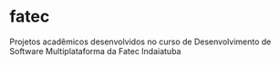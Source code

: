 # fatec
Projetos acadêmicos desenvolvidos no curso de Desenvolvimento de Software Multiplataforma da Fatec Indaiatuba 
